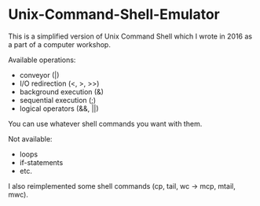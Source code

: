 # Unix-Command-Shell-Emulator
This is a simplified version of Unix Command Shell which I wrote in 2016 as a part of a computer workshop.

Available operations:
- conveyor (|)
- I/O redirection (<, >, >>)
- background execution (&)
- sequential execution (;)
- logical operators (&&, ||)

You can use whatever shell commands you want with them.

Not available:
- loops
- if-statements
- etc.

I also reimplemented some shell commands (cp, tail, wc -> mcp, mtail, mwc).